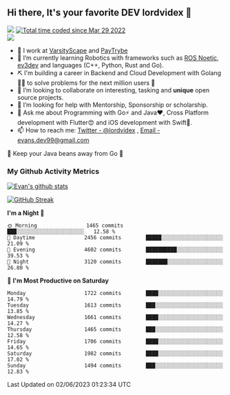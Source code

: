 ## Hi there, It's your favorite DEV lordvidex 👋
<img src="https://komarev.com/ghpvc/?username=lordvidex&label=Views&color=blue&style=plastic" /> <a href="https://wakatime.com/@0e56db35-d16b-410a-acc0-4085055304bf"><img src="https://wakatime.com/badge/user/0e56db35-d16b-410a-acc0-4085055304bf.svg" alt="Total time coded since Mar 29 2022" /></a>  
![](https://github-profile-trophy.vercel.app/?username=lordvidex)
- 🔭 I work at [VarsityScape](https://varsityscape.com) and [PayTrybe](https://www.paytrybe.com)
- 🌱 I’m currently learning Robotics with frameworks such as [ROS Noetic](ros.org), [ev3dev](www.ev3dev.org) and languages (C++, Python, Rust and Go).
- ⛏️ I'm building a career in Backend and Cloud Development with Golang 🧙🏼 to solve problems for the next million users 🤌
- 👯 I’m looking to collaborate on interesting, tasking and **unique** open source projects.
- 🤔 I’m looking for help with Mentorship, Sponsorship or scholarship.
- 💬 Ask me about Programming with Go⚡️ and Java❤️, Cross Platform development with Flutter😍 and iOS development with Swift🚀.
- 📫 How to reach me: [Twitter - @lordvidex](https://twitter.com/lordvidex) , [Email - evans.dev99@gmail.com](mailto:evans.dev99@gmail.com?body=Hello%20Evans,)
  
    
🎤 Keep your Java beans away from Go 🌚
  
  
### My Github Activity Metrics
<div>
<!-- <a href="https://github.com/lordvidex">
  <img src="https://github-readme-stats.vercel.app/api/top-langs/?username=lordvidex&theme=light" />
</a>    -->
<!-- [![Top Langs](https://github-readme-stats.vercel.app/api/top-langs/?username=lordvidex)](https://github.com/lordvidex/)  -->
<a href="https://github.com/lordvidex">
 <img src="https://github-readme-stats.vercel.app/api?username=lordvidex&show_icons=true&theme=light&line_height=27" alt="Evan's github stats"/>
</a>
</div>

[![GitHub Streak](https://github-readme-streak-stats.herokuapp.com?user=lordvidex&theme=github-dark&hide_border=true)](https://git.io/streak-stats)

<!--
  <a href="https://github.com/iampawan/FlutterExampleApps">
    <img align="center" src="https://github-readme-stats.vercel.app/api/pin/?username=iampawan&repo=FlutterExampleApps&theme=light" />

  </a>
  <a href="https://github.com/iampawan/VelocityX">
   <img align="center" src="https://github-readme-stats.vercel.app/api/pin/?username=iampawan&repo=VelocityX&theme=light" />
  </a>
-->
<!--START_SECTION:waka-->
**I'm a Night 🦉** 

```text
🌞 Morning                1465 commits        ███░░░░░░░░░░░░░░░░░░░░░░   12.58 % 
🌆 Daytime                2456 commits        █████░░░░░░░░░░░░░░░░░░░░   21.09 % 
🌃 Evening                4602 commits        ██████████░░░░░░░░░░░░░░░   39.53 % 
🌙 Night                  3120 commits        ███████░░░░░░░░░░░░░░░░░░   26.80 % 
```
📅 **I'm Most Productive on Saturday** 

```text
Monday                   1722 commits        ████░░░░░░░░░░░░░░░░░░░░░   14.79 % 
Tuesday                  1613 commits        ███░░░░░░░░░░░░░░░░░░░░░░   13.85 % 
Wednesday                1661 commits        ████░░░░░░░░░░░░░░░░░░░░░   14.27 % 
Thursday                 1465 commits        ███░░░░░░░░░░░░░░░░░░░░░░   12.58 % 
Friday                   1706 commits        ████░░░░░░░░░░░░░░░░░░░░░   14.65 % 
Saturday                 1982 commits        ████░░░░░░░░░░░░░░░░░░░░░   17.02 % 
Sunday                   1494 commits        ███░░░░░░░░░░░░░░░░░░░░░░   12.83 % 
```



 Last Updated on 02/06/2023 01:23:34 UTC
<!--END_SECTION:waka-->
